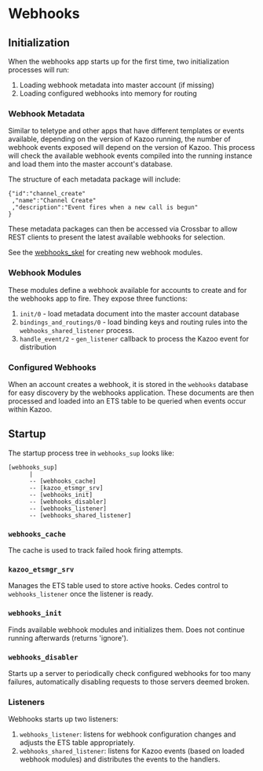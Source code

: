 # Webhooks

## Initialization

When the webhooks app starts up for the first time, two initialization processes will run:

1. Loading webhook metadata into master account (if missing)
2. Loading configured webhooks into memory for routing

### Webhook Metadata

Similar to teletype and other apps that have different templates or events available, depending on the version of Kazoo running, the number of webhook events exposed will depend on the version of Kazoo. This process will check the available webhook events compiled into the running instance and load them into the master account's database.

The structure of each metadata package will include:

    {"id":"channel_create"
     ,"name":"Channel Create"
     ,"description":"Event fires when a new call is begun"
    }

These metadata packages can then be accessed via Crossbar to allow REST clients to present the latest available webhooks for selection.

See the [webhooks_skel](applications/webhooks/src/modules/webhooks_skel.erl) for creating new webhook modules.

### Webhook Modules

These modules define a webhook available for accounts to create and for the webhooks app to fire. They expose three functions:

1. `init/0` - load metadata document into the master account database
2. `bindings_and_routings/0` - load binding keys and routing rules into the `webhooks_shared_listener` process.
3. `handle_event/2` - `gen_listener` callback to process the Kazoo event for distribution

### Configured Webhooks

When an account creates a webhook, it is stored in the `webhooks` database for easy discovery by the webhooks application. These documents are then processed and loaded into an ETS table to be queried when events occur within Kazoo.

## Startup

The startup process tree in `webhooks_sup` looks like:

    [webhooks_sup]
          |
          -- [webhooks_cache]
          -- [kazoo_etsmgr_srv]
          -- [webhooks_init]
          -- [webhooks_disabler]
          -- [webhooks_listener]
          -- [webhooks_shared_listener]

### `webhooks_cache`

The cache is used to track failed hook firing attempts.

### `kazoo_etsmgr_srv`

Manages the ETS table used to store active hooks. Cedes control to `webhooks_listener` once the listener is ready.

### `webhooks_init`

Finds available webhook modules and initializes them. Does not continue running afterwards (returns 'ignore').

### `webhooks_disabler`

Starts up a server to periodically check configured webhooks for too many failures, automatically disabling requests to those servers deemed broken.

### Listeners

Webhooks starts up two listeners:

1. `webhooks_listener`: listens for webhook configuration changes and adjusts the ETS table appropriately.
2. `webhooks_shared_listener`: listens for Kazoo events (based on loaded webhook modules) and distributes the events to the handlers.

